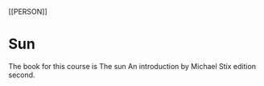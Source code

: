 [[PERSON]]
# Sun
The book for this course is The sun An introduction by Michael Stix edition second.
